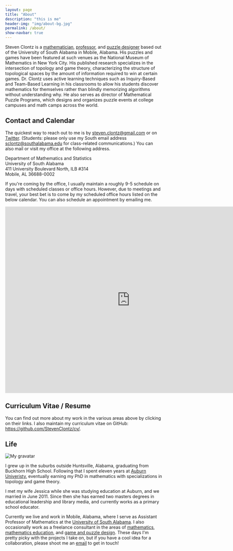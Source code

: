 ```yaml
---
layout: page
title: "About"
description: "this is me"
header-img: "img/about-bg.jpg"
permalink: /about/
show-navbar: true
---
```


Steven Clontz is a [mathematician](/math/), [professor](/teaching), and
[puzzle designer](/puzzles/) based out of the University of South Alabama
in Mobile, Alabama. His puzzles and games have been featured at such venues as
the National Museum of Mathematics in New York City. His published research
specializes in the intersection of topology and game theory, characterizing the
structure of topological spaces by the amount of information required to win at
certain games. Dr. Clontz uses active learning techniques such as Inquiry-Based
and Team-Based Learning in his classrooms to allow his students discover
mathematics for themselves rather than blindly memorizing algorithms without
understanding why. He also serves as director of Mathematical Puzzle Programs,
which designs and organizes puzzle events at college campuses and math camps
across the world.

## Contact and Calendar

The quickest way to reach out to me is by
<steven.clontz@gmail.com> or on
[Twitter](http://twitter.com/StevenXClontz). (Students:
please only use my South email address <sclontz@southalabama.edu>
for class-related communications.) You can also mail or visit
my office at the following address.

Department of Mathematics and Statistics  
University of South Alabama  
411 University Boulevard North, ILB #314  
Mobile, AL 36688-0002

If you're coming by the office, I usually maintain a roughly 9-5 schedule on
days with scheduled classes or office hours. However, due to meetings
and travel, your best bet is to come by my scheduled office hours listed
on the below calendar. You can also schedule an appointment by emailing me.

<iframe src="https://calendar.google.com/calendar/embed?src=sclontz%40southalabama.edu&ctz=America/Chicago" style="border: 0" width="800" height="600" frameborder="0" scrolling="no"></iframe>

## Curriculum Vitae / Resume

You can find out more about my work in the various areas
above by clicking on their links. I also maintain my
curriculum vitae on GitHub:
<https://github.com/StevenClontz/cv/>.

## Life

![My gravatar](http://www.gravatar.com/avatar/2f9ecf8e56d48c8fd7adff7a8b5400bb?size=400)

I grew up in the suburbs outside Huntsville, Alabama, graduating from
Buckhorn High School. Following that I
spent eleven years at [Auburn Univeristy](http://www.auburn.edu),
eventually earning my PhD in mathematics
with specializations in topology and game theory.

I met my wife Jessica while she was studying education at Auburn, and
we married in June 2011. Since then she has earned two
masters degrees in educational leadership and library media, and currently
works as a primary school educator.

Currently we live and work in Mobile, Alabama, where
I serve as Assistant Professor of Mathematics at the
[University of South Alabama](http://southalabama.edu).
I also occasionally work as a freelance consultant in the areas of
[mathematics](/math/), [mathematics education](/teaching/),
and [game and puzzle design](/puzzles/). These days I'm pretty picky with
the projects I take on, but if you have a cool idea for a collaboration,
please shoot me an
[email](mailto:steven.clontz@gmail.com) to get in touch!
